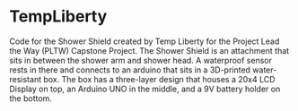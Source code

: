 # TempLiberty
 Code for the Shower Shield created by Temp Liberty for the Project Lead the Way (PLTW) Capstone Project.
 The Shower Shield is an attachment that sits in between the shower arm and shower head. 
 A waterproof sensor rests in there and connects to an arduino that sits in a 3D-printed water-resistant box.
 The box has a three-layer design that houses a 20x4 LCD Display on top, an Arduino UNO in the middle, and a 9V battery holder on the bottom.
